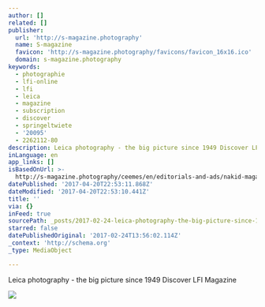 ```yaml
---
author: []
related: []
publisher:
  url: 'http://s-magazine.photography'
  name: S-magazine
  favicon: 'http://s-magazine.photography/favicons/favicon_16x16.ico'
  domain: s-magazine.photography
keywords:
  - photographie
  - lfi-online
  - lfi
  - leica
  - magazine
  - subscription
  - discover
  - springeltwiete
  - '20095'
  - 2262112-80
description: Leica photography - the big picture since 1949 Discover LFI Magazine
inLanguage: en
app_links: []
isBasedOnUrl: >-
  http://s-magazine.photography/ceemes/en/editorials-and-ads/nakid-magazine-1790.html
datePublished: '2017-04-20T22:53:11.868Z'
dateModified: '2017-04-20T22:53:10.441Z'
title: ''
via: {}
inFeed: true
sourcePath: _posts/2017-02-24-leica-photography-the-big-picture-since-1949-discover-lfi.md
starred: false
datePublishedOriginal: '2017-02-24T13:56:02.114Z'
_context: 'http://schema.org'
_type: MediaObject

---
```

<article style=""><p>Leica photography - the big picture since 1949 Discover LFI Magazine</p><img src="http://s-magazine.photography/ceemes/webfile/img/247718/y=1000/S1160270.jpg" /></article>